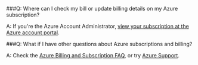 
###Q:  Where can I check my bill or update billing details on my Azure subscription?

A:  If you're the Azure Account Administrator, 
[view your subscription at the Azure account portal](https://account.windowsazure.com/Subscriptions).

###Q: What if I have other questions about Azure subscriptions and billing?

A: Check the 
[Azure Billing and Subscription FAQ](https://azure.microsoft.com/en-us/documentation/articles/billing-subscription-faq/), 
or try [Azure Support](https://azure.microsoft.com/en-us/support/options/).